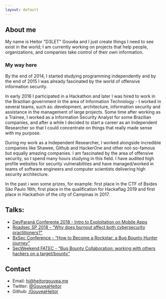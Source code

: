 ```yaml
---
layout: default
---
```


## About me

My name is Heitor "D3LET" Gouvêa and I just create things I need to see exist in the world; I am currently working on projects that help people, organizations, and companies take control of their own information.

### My way here

By the end of 2014, I started studying programming independently and by the end of 2015 I was already fascinated by the world of offensive information security.

In early 2016 I participated in a Hackathon and later I was hired to work in the Brazilian government in the area of ​​Information Technology - I worked in several teams, such as: development, architecture, information security and assistance in the management of large projects. Some time after working as a Trainee, I worked as a Information Security Analyst for some Brazilian companies, and after a while I decided to start a career as an Independent Researcher so that I could concentrate on things that really made sense with my purpose.

During my work as a Independent Researcher, I worked alongside incredible companies like Shawee, Github and HackerOne and other not-so-famous but equally amazing companies. I am fascinated by the area of ​​offensive security, so I spend many hours studying in this field. I have audited high profile websites for security vulnerabilities and have managed/worked in teams of software engineers and computer scientists delivering high security architecture.

In the past i won some prizes, for example: first place in the CTF of Bsides São Paulo 16th, first place in the qualification for Hackaflag 2019 and first place in Hackathon of the city of Campinas in 2017.

## Talks:

* [DevParaná Conferente 2018 - Intro to Exploitation on Mobile Apps](#)
* [Roadsec SP 2018 - “Why does burnout affect both cybersecurity practitioners?”](#)
* [BxSec Conference - “How to Become a Rockstar: a Bug Bounty Hunter journey”](#)
* [SecWeekend FATEC - “Bug Bounty Collaboration: working with others hackers on a target/bounty”](#)

## Contact

* Email: [hi@heitorgouvea.me](mailto:hi@heitorgouvea.me)
* Twitter: [@GouveaHeitor](https://twitter.com/GouveaHeitor)
* Github: [/GouveaHeitor](https://github.com/GouveaHeitor)